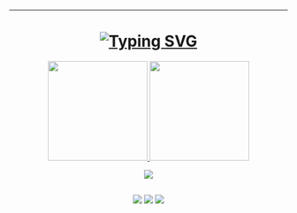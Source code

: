 ---
<h1 align="center">
  <a href="https://git.io/typing-svg"><img src="https://readme-typing-svg.demolab.com?font=Fira+Code&pause=1000&color=38BDAE&center=true&vCenter=true&repeat=false&width=435&lines=Eai!+Eu+sou+Luan+Abud+%F0%9F%91%BE" alt="Typing SVG" /></a>
 </h1>


<div align="center">
  <a href="https://github.com/abudluan">
  <img height="180em" src="https://github-readme-stats.vercel.app/api?username=abudluan&show_icons=true&theme=tokyonight&include_all_commits=true&count_private=true"/>
  <img height="180em" src="https://github-readme-stats.vercel.app/api/top-langs/?username=abudluan&layout=compact&langs_count=7&theme=tokyonight"/>
</div>
  
  <p align="center">
  <a href="https://skillicons.dev">
    <img src="https://skillicons.dev/icons?i=html,css,sass,javascript,react,nodejs,cpp,firebase,github,vscode" />
  </a>
</p>
  
  ##
  
  <div align= "center" > 
  <a href = "mailto:abudluan@gmail.com" target="_blank"><img src="https://img.shields.io/badge/Gmail-D14836?style=for-the-badge&logo=gmail&logoColor=white" ></a>
  <a href="https://www.linkedin.com/in/luan-abud" target="_blank"><img src="https://img.shields.io/badge/-LinkedIn-%230077B5?style=for-the-badge&logo=linkedin&logoColor=white" ></a> 
  <a href="https://abudluan.vercel.app" target="_blank"><img src="https://img.shields.io/badge/website-000000?style=for-the-badge&logo=About.me&logoColor=white"> </a>
  </div>
 
  

